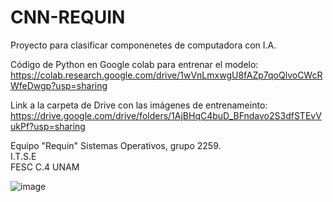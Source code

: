 # CNN-REQUIN
Proyecto para clasificar componenetes de computadora con I.A.

Código de Python en Google colab para entrenar el modelo: 
https://colab.research.google.com/drive/1wVnLmxwgU8fAZp7qoQlvoCWcRWfeDwgp?usp=sharing

Link a la carpeta de Drive con las imágenes de entrenameinto: 
https://drive.google.com/drive/folders/1AjBHqC4buD_BFndavo2S3dfSTEvVukPf?usp=sharing

Equipo "Requin"
Sistemas Operativos, grupo 2259.     
I.T.S.E    
FESC C.4 UNAM

![image](https://github.com/JAVALAVALI/CNN-REQUIN/assets/77857414/aac663ff-2e31-4c66-846c-7ceb0092268c)
